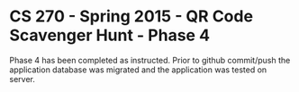 # CS 270 - Spring 2015 - QR Code Scavenger Hunt - Phase 4

Phase 4 has been completed as instructed. Prior to github commit/push the application database was migrated and the application was tested on server.

